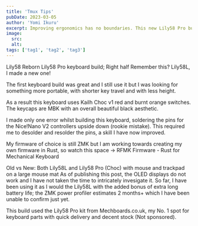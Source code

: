 ```yaml
---
title: 'Tmux Tips'
pubDate: 2023-03-05
author: 'Yomi Ikuru'
excerpt: Improving ergonomics has no boundaries. This new Lily58 Pro build uses low profile Choc switches and black MBK keycaps.
image:
  src:
  alt:
tags: ['tag1', 'tag2', 'tag3']
---
```


Lily58 Reborn
Lily58 Pro keyboard build; Right half
Remember this? Lily58L, I made a new one!

The first keyboard build was great and I still use it but I was looking for something more portable, with shorter key travel and with less height.

As a result this keyboard uses Kailh Choc v1 red and burnt orange switches. The keycaps are MBK with an overall beautiful black aesthetic.

I made only one error whilst building this keyboard, soldering the pins for the Nice!Nano V2 controllers upside down (rookie mistake). This required me to desolder and resolder the pins, a skill I have now improved.

My firmware of choice is still ZMK but I am working towards creating my own firmware in Rust, so watch this space -> RFMK Firmware - Rust for Mechanical Keyboard

Old vs New: Both Lily58L and Lily58 Pro (Choc) with mouse and trackpad on a large mouse mat
As of publishing this post, the OLED displays do not work and I have not taken the time to intricately invesigate it. So far, I have been using it as I would the Lily58L with the added bonus of extra long battery life; the ZMK power profiler estimates 2 months+ which I have been unable to confirm just yet.

This build used the Lily58 Pro kit from Mechboards.co.uk, my No. 1 spot for keyboard parts with quick delivery and decent stock (Not sponsored).
